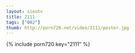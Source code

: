 ```yaml
--- 
layout: sieutv
title: 2111
tags: ["002"]
thumb: http://porn720.net/video/2111/poster.jpg
---
```

{% include porn720 key="2111" %} 
